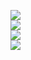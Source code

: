 ![](http://p1.bqimg.com/567571/9980bbb43003cc49.jpg)  
![](http://p1.bqimg.com/567571/828121ff46a3e6e9.jpg)  
![](http://p1.bqimg.com/567571/b3dc1a19878d64b8.jpg)  
![](http://p1.bqimg.com/567571/a4638b29445bcdb3.jpg)  
